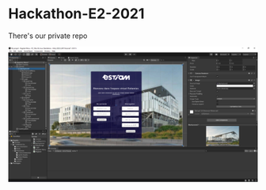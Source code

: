 # Hackathon-E2-2021
There's our private repo


![The conception of the Register Page.](Readme_Images/Register.png)